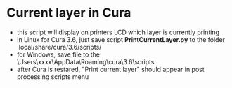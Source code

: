 # Current layer in Cura

- this script will display on printers LCD which layer is currently printing
- in Linux for Cura 3.6, just save script **PrintCurrentLayer.py** to the folder .local/share/cura/3.6/scripts/
- for Windows, save file to the \Users\xxxx\AppData\Roaming\cura\3.6\scripts
- after Cura is restared, "Print current layer" should appear in post processing scripts menu
